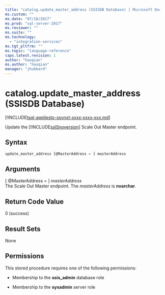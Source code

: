 ```yaml
---
title: "catalog.update_master_address (SSISDB Database) | Microsoft Docs"
ms.custom: ""
ms.date: "07/18/2017"
ms.prod: "sql-server-2017"
ms.reviewer: ""
ms.suite: ""
ms.technology: 
  - "integration-services"
ms.tgt_pltfrm: ""
ms.topic: "language-reference"
caps.latest.revision: 1
author: "haoqian"
ms.author: "haoqian"
manager: "jhubbard"
---
```

# catalog.update_master_address (SSISDB Database)
[!INCLUDE[tsql-appliesto-ssvnxt-xxxx-xxxx-xxx.md](../../includes/tsql-appliesto-ssvnxt-xxxx-xxxx-xxx.md)]

Update the [!INCLUDE[ssISnoversion](../../includes/ssisnoversion-md.md)] Scale Out Master endpoint.

## Syntax

```sql
update_master_address [@MasterAddress = ] masterAddress
```

## Arguments
[ @MasterAddress = ] *masterAddress*  
The Scale Out Master endpoint. The *masterAddress* is **nvarchar**.  

 ## Return Code Value  
 0 (success)  
  
## Result Sets  
 None  

## Permissions  
 This stored procedure requires one of the following permissions:  
   
-   Membership to the **ssis_admin** database role  
  
-   Membership to the **sysadmin** server role  
 